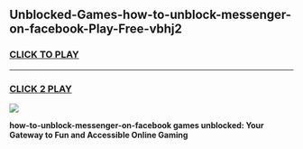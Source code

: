 
## Unblocked-Games-how-to-unblock-messenger-on-facebook-Play-Free-vbhj2
<h3>
<a href="https://premium76.site?title=how-to-unblock-messenger-on-facebook&ref=21A">CLICK TO PLAY</a></h3>
<hr>

<h3>
<a href="https://premium76.site?title=how-to-unblock-messenger-on-facebook&ref=21A">CLICK 2 PLAY</a>
  
</h3>

<a href="https://premium76.site?title=how-to-unblock-messenger-on-facebook&ref=21A"><img src="https://clearcache.store/games.png"></a>


**how-to-unblock-messenger-on-facebook games unblocked: Your Gateway to Fun and Accessible Online Gaming**
